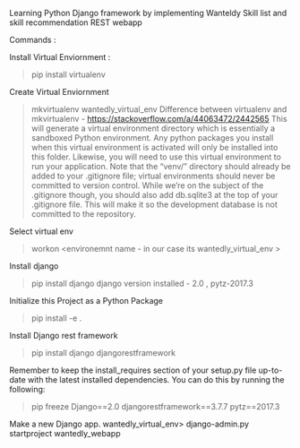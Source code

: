 Learning Python Django framework by implementing Wanteldy Skill list and skill recommendation REST webapp 


Commands : 

Install Virtual Enviornment :
>pip install virtualenv


Create Virtual Enviornment
>mkvirtualenv wantedly_virtual_env
Difference between virtualenv and mkvirtualenv - https://stackoverflow.com/a/44063472/2442565
This will generate a virtual environment directory which is essentially a sandboxed Python environment. Any python packages you install when this virtual environment is activated will only be installed into this folder. Likewise, you will need to use this virtual environment to run your application. Note that the “venv/” directory should already be added to your .gitignore file; virtual environments should never be committed to version control. While we’re on the subject of the .gitignore though, you should also add db.sqlite3 at the top of your .gitignore file. This will make it so the development database is not committed to the repository.

Select virtual env 
>workon <environemnt name - in our case its wantedly_virtual_env >

Install django
>pip install django
django version installed - 2.0 , pytz-2017.3

Initialize this Project as a Python Package
>pip install -e .

Install Django rest framework
>pip install django djangorestframework


Remember to keep the install_requires section of your setup.py file up-to-date with the latest installed dependencies. You can do this by running the following:
> pip freeze
Django==2.0
djangorestframework==3.7.7
pytz==2017.3

Make a new Django app.
wantedly_virtual_env> django-admin.py startproject wantedly_webapp





